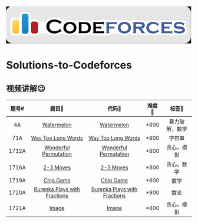 [![MasterHead](imgs/codeforces.png)](https://github.com/theRunCom/Solutions-to-Codeforces)

# Solutions-to-Codeforces

## 视频讲解:wink:


| 题号#️  | 题目🫶 | 代码🐛 | 难度🥹 | 标签🚩 |
|:---:|:---:|:---:|:---:|:---:|
| 4A   | [Watermelon](https://codeforces.com/problemset/problem/4/A) | [Watermelon](solutions/4A.cpp) | *800 | 暴力破解，数学 | 
| 71A  | [Way Too Long Words](https://codeforces.com/problemset/problem/71/A) | [Way Too Long Words](solutions/71A.cpp) | *800 | 字符串 |
| 1712A | [Wonderful Permutation](https://codeforces.com/problemset/problem/1712/A) | [Wonderful Permutation](solutions/1712A.cpp) | *800 | 贪心，模拟 |
| 1716A | [2-3 Moves](https://codeforces.com/problemset/problem/1716/A) | [2-3 Moves](solutions/1716A.cpp) | *800 | 贪心，数学 |
| 1719A | [Chip Game](https://codeforces.com/problemset/problem/1719/A) | [Chip Game](solutions/1719A.cpp) | *800 | 数学 |
| 1720A | [Burenka Plays with Fractions](https://codeforces.com/problemset/problem/1720/A) | [Burenka Plays with Fractions](solutions/1720A.cpp) | *900 | 数论 | 
| 1721A | [Image](https://codeforces.com/problemset/problem/1721/A) | [Image](solutions/1721A.cpp) | *800 | 贪心，模拟 |
